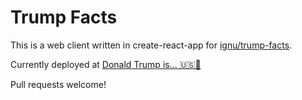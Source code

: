 # Trump Facts

This is a web client written in create-react-app for [ignu/trump-facts](https://github.com/ignu/trump-facts).

Currently deployed at [Donald Trump is... 🇺🇸🚀](http://donaldjtrumpis.com/)

Pull requests welcome!

